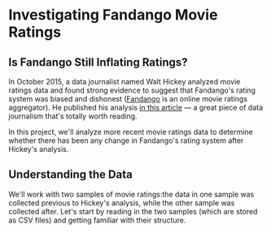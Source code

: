 # Investigating Fandango Movie Ratings

## Is Fandango Still Inflating Ratings?


In October 2015, a data journalist named Walt Hickey analyzed movie ratings data and found strong evidence to suggest that Fandango's rating system was biased and dishonest ([Fandango](https://www.fandango.com/) is an online movie ratings aggregator). He published his analysis [in this article](https://fivethirtyeight.com/features/fandango-movies-ratings/) — a great piece of data journalism that's totally worth reading.

In this project, we'll analyze more recent movie ratings data to determine whether there has been any change in Fandango's rating system after Hickey's analysis.

## Understanding the Data
We'll work with two samples of movie ratings:the data in one sample was collected previous to Hickey's analysis, while the other sample was collected after. Let's start by reading in the two samples (which are stored as CSV files) and getting familiar with their structure.
